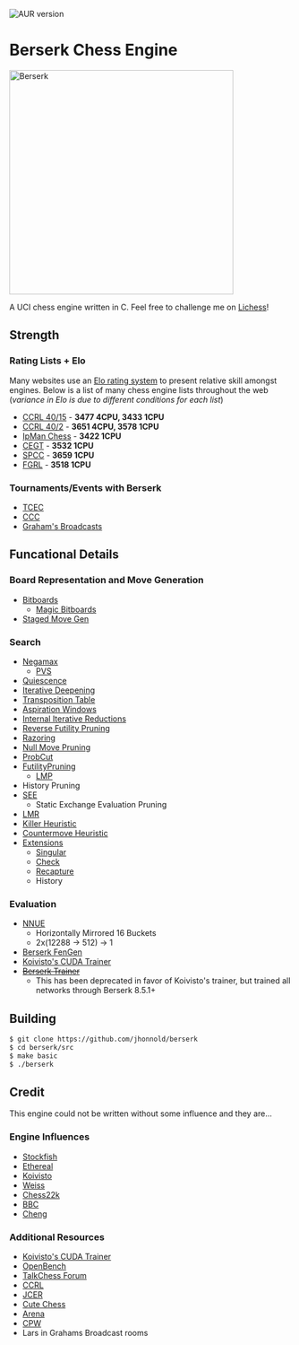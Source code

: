 ![AUR version](https://img.shields.io/aur/version/berserk)

# Berserk Chess Engine

<img src="resources/berserk.jpg" alt="Berserk" width="400" />

A UCI chess engine written in C. Feel free to challenge me on [Lichess](https://lichess.org/@/BerserkEngine)!

## Strength

### Rating Lists + Elo

Many websites use an [Elo rating system](https://en.wikipedia.org/wiki/Elo_rating_system) to present relative skill amongst engines.
Below is a list of many chess engine lists throughout the web (*variance in Elo is due to different conditions for each list*)

* [CCRL 40/15](https://ccrl.chessdom.com/ccrl/4040/) - **3477 4CPU, 3433 1CPU**
* [CCRL 40/2](https://ccrl.chessdom.com/ccrl/404/) - **3651 4CPU, 3578 1CPU**
* [IpMan Chess](https://ipmanchess.yolasite.com/i9-7980xe.php) - **3422 1CPU**
* [CEGT](http://www.cegt.net/40_4_Ratinglist/40_4_single/rangliste.html) - **3532 1CPU**
* [SPCC](https://www.sp-cc.de/) - **3659 1CPU**
* [FGRL](www.fastgm.de/60-0.60.html) - **3518 1CPU**

### Tournaments/Events with Berserk

- [TCEC](https://tcec-chess.com/)
- [CCC](https://www.chess.com/computer-chess-championship)
- [Graham's Broadcasts](https://tlcv.net)

## Funcational Details 

### Board Representation and Move Generation

- [Bitboards](https://www.chessprogramming.org/Bitboards)
  - [Magic Bitboards](https://www.chessprogramming.org/Magic_Bitboards)
- [Staged Move Gen](https://www.chessprogramming.org/Move_Generation#Staged_move_generation)

### Search

- [Negamax](https://www.chessprogramming.org/Negamax)
  - [PVS](https://www.chessprogramming.org/Principal_Variation_Search)
- [Quiescence](https://www.chessprogramming.org/Quiescence_Search)
- [Iterative Deepening](https://www.chessprogramming.org/Iterative_Deepening)
- [Transposition Table](https://www.chessprogramming.org/Transposition_Table)
- [Aspiration Windows](https://www.chessprogramming.org/Aspiration_Windows)
- [Internal Iterative Reductions](https://www.talkchess.com/forum3/viewtopic.php?f=7&t=74769)
- [Reverse Futility Pruning](https://www.chessprogramming.org/Reverse_Futility_Pruning)
- [Razoring](https://www.chessprogramming.org/Razoring)
- [Null Move Pruning](https://www.chessprogramming.org/Null_Move_Pruning)
- [ProbCut](https://www.chessprogramming.org/ProbCut)
- [FutilityPruning](https://www.chessprogramming.org/Futility_Pruning)
  - [LMP](https://www.chessprogramming.org/Futility_Pruning#MoveCountBasedPruning)
- History Pruning
- [SEE](https://www.chessprogramming.org/Static_Exchange_Evaluation)
  - Static Exchange Evaluation Pruning
- [LMR](https://www.chessprogramming.org/Late_Move_Reductions)
- [Killer Heuristic](https://www.chessprogramming.org/Killer_Heuristic)
- [Countermove Heuristic](https://www.chessprogramming.org/Countermove_Heuristic)
- [Extensions](https://www.chessprogramming.org/Extensions)
  - [Singular](https://www.chessprogramming.org/Singular_Extensions)
  - [Check](https://www.chessprogramming.org/Check_Extensions)
  - [Recapture](https://www.chessprogramming.org/Recapture_Extensions)
  - History

### Evaluation

- [NNUE](https://www.chessprogramming.org/NNUE)
  - Horizontally Mirrored 16 Buckets
  - 2x(12288 -> 512) -> 1
- [Berserk FenGen](https://github.com/jhonnold/berserk/tree/fen-gen)
- [Koivisto's CUDA Trainer](https://github.com/Luecx/CudAD)
- ~~[Berserk Trainer](https://github.com/jhonnold/berserk-trainer)~~
  - This has been deprecated in favor of Koivisto's trainer, but trained all networks through Berserk 8.5.1+

## Building

```bash
$ git clone https://github.com/jhonnold/berserk
$ cd berserk/src
$ make basic
$ ./berserk
```

## Credit

This engine could not be written without some influence and they are...

### Engine Influences

- [Stockfish](https://github.com/official-stockfish/Stockfish)
- [Ethereal](https://github.com/AndyGrant/Ethereal)
- [Koivisto](https://github.com/Luecx/Koivisto)
- [Weiss](https://github.com/TerjeKir/weiss)
- [Chess22k](https://github.com/sandermvdb/chess22k)
- [BBC](https://github.com/maksimKorzh/chess_programming)
- [Cheng](https://www.chessprogramming.org/Cheng)

### Additional Resources

- [Koivisto's CUDA Trainer](https://github.com/Luecx/CudAD)
- [OpenBench](https://github.com/AndyGrant/OpenBench)
- [TalkChess Forum](http://talkchess.com/forum3/viewforum.php?f=7)
- [CCRL](https://kirill-kryukov.com/chess/discussion-board/viewforum.php?f=7)
- [JCER](https://chessengines.blogspot.com/p/rating-jcer.html)
- [Cute Chess](https://cutechess.com/)
- [Arena](http://www.playwitharena.de/)
- [CPW](https://www.chessprogramming.org/Main_Page)
- Lars in Grahams Broadcast rooms

